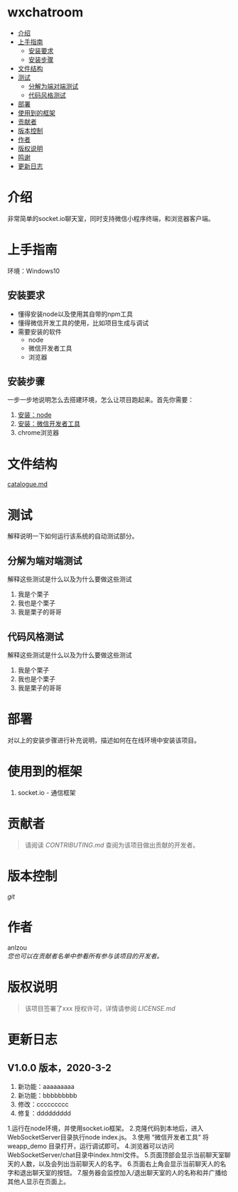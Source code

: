 # wxchatroom
<!-- GFM-TOC -->
- [介绍](#介绍)
- [上手指南](#上手指南)
    - [安装要求](#安装要求)
    - [安装步骤](#安装步骤)
- [文件结构](#文件结构)
- [测试](#测试)
    - [分解为端对端测试](#分解为端对端测试)
    - [代码风格测试](#代码风格测试)
- [部署](#部署)
- [使用到的框架](#使用到的框架)
- [贡献者](#贡献者)
- [版本控制](#版本控制)
- [作者](#作者)
- [版权说明](#版权说明)
- [鸣谢](#鸣谢)
- [更新日志](#更新日志)
<!-- GFM-TOC -->

# 介绍
非常简单的socket.io聊天室，同时支持微信小程序终端，和浏览器客户端。
# 上手指南
环境：Windows10

## 安装要求
- 懂得安装node以及使用其自带的npm工具
- 懂得微信开发工具的使用，比如项目生成与调试	
- 需要安装的软件
	- node
	- 微信开发者工具
	- 浏览器

## 安装步骤
一步一步地说明怎么去搭建环境，怎么让项目跑起来。首先你需要：
1. [安装：node](https://www.runoob.com/nodejs/nodejs-install-setup.html)
1. [安装：微信开发者工具](https://developers.weixin.qq.com/miniprogram/dev/devtools/download.html)
1. chrome浏览器

# 文件结构
[catalogue.md](https://github.com/anlzou/wxchatroom/blob/master/catalogue.md)

# 测试
解释说明一下如何运行该系统的自动测试部分。

## 分解为端对端测试
解释这些测试是什么以及为什么要做这些测试
1. 我是个栗子
1. 我也是个栗子
1. 我是栗子的哥哥

## 代码风格测试
解释这些测试是什么以及为什么要做这些测试
1. 我是个栗子
1. 我也是个栗子
1. 我是栗子的哥哥

# 部署
对以上的安装步骤进行补充说明，描述如何在在线环境中安装该项目。

# 使用到的框架
1. socket.io - 通信框架

# 贡献者
> 请阅读 *CONTRIBUTING.md* 查阅为该项目做出贡献的开发者。

# 版本控制
*git*

# 作者
anlzou      
*您也可以在贡献者名单中参看所有参与该项目的开发者。*

# 版权说明
> 该项目签署了xxx 授权许可，详情请参阅 *LICENSE.md*


# 更新日志
## V1.0.0 版本，2020-3-2
1. 新功能：aaaaaaaaa
1. 新功能：bbbbbbbbb
1. 修改：ccccccccc
1. 修复：ddddddddd



1.运行在node环境，并使用socket.io框架。
2.克隆代码到本地后，进入WebSocketServer目录执行node index.js。
3.使用 “微信开发者工具” 将 weapp_demo 目录打开，运行调试即可。
4.浏览器可以访问WebSocketServer/chat目录中index.html文件。
5.页面顶部会显示当前聊天室聊天的人数，以及会列出当前聊天人的名字。
6.页面右上角会显示当前聊天人的名字和退出聊天室的按钮。
7.服务器会监控加入/退出聊天室的人的名称和并广播给其他人显示在页面上。